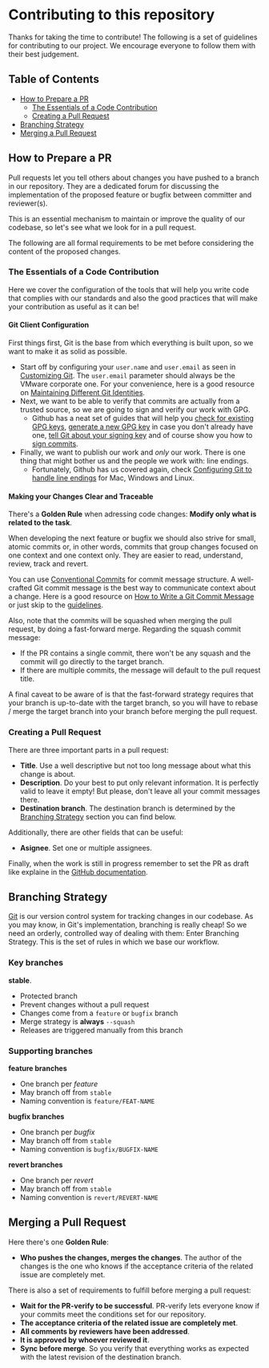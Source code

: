 # Contributing to this repository

Thanks for taking the time to contribute! The following is a set of guidelines for contributing to our project.
We encourage everyone to follow them with their best judgement.

## Table of Contents

* [How to Prepare a PR](#how-to-prepare-a-pr)
    * [The Essentials of a Code Contribution](#the-essentials-of-a-code-contribution)
    * [Creating a Pull Request](#creating-the-pull-request)
* [Branching Strategy](#branching-strategy)
* [Merging a Pull Request](#merging-a-pull-request)

## How to Prepare a PR

Pull requests let you tell others about changes you have pushed to a branch in our repository. They are a dedicated forum for discussing the implementation of the proposed feature or bugfix between committer and reviewer(s).

This is an essential mechanism to maintain or improve the quality of our codebase, so let's see what we look for in a pull request.

The following are all formal requirements to be met before considering the content of the proposed changes.

### The Essentials of a Code Contribution

Here we cover the configuration of the tools that will help you write code that complies with our standards and also the good practices that will make your contribution as useful as it can be!

#### Git Client Configuration

First things first, Git is the base from which everything is built upon, so we want to make it as solid as possible.

- Start off by configuring your `user.name` and `user.email` as seen in [Customizing Git](https://git-scm.com/book/en/v2/Customizing-Git-Git-Configuration). The `user.email` parameter should always be the VMware corporate one. For your convenience, here is a good resource on [Maintaining Different Git Identities](https://xam.io/2017/gitconfig/).
- Next, we want to be able to verify that commits are actually from a trusted source, so we are going to sign and verify our work with GPG.
    - Github has a neat set of guides that will help you [check for existing GPG keys](https://docs.github.com/en/articles/checking-for-existing-gpg-keys), [generate a new GPG key](https://docs.github.com/en/articles/generating-a-new-gpg-key) in case you don't already have one, [tell Git about your signing key](https://docs.github.com/en/articles/telling-git-about-your-signing-key) and of course show you how to [sign commits](https://docs.github.com/en/articles/signing-commits).
- Finally, we want to publish our work and *only* our work. There is one thing that might bother us and the people we work with: line endings.
    - Fortunately, Github has us covered again, check [Configuring Git to handle line endings](https://docs.github.com/en/github/using-git/configuring-git-to-handle-line-endings) for Mac, Windows and Linux.

#### Making your Changes Clear and Traceable

There's a **Golden Rule** when adressing code changes: **Modify only what is related to the task**.

When developing the next feature or bugfix we should also strive for small, atomic commits or, in other words, commits that group changes focused on one context and one context only.
They are easier to read, understand, review, track and revert.

You can use [Conventional Commits](https://www.conventionalcommits.org/en/v1.0.0/) for commit message structure. A well-crafted Git commit message is the best way to communicate context about a change. Here is a good resource on [How to Write a Git Commit Message](https://chris.beams.io/posts/git-commit/) or just skip to the [guidelines](https://chris.beams.io/posts/git-commit/#seven-rules).

Also, note that the commits will be squashed when merging the pull request, by doing a fast-forward merge. Regarding the squash commit message:

* If the PR contains a single commit, there won't be any squash and the commit will go directly to the target branch.
* If there are multiple commits, the message will default to the pull request title.

A final caveat to be aware of is that the fast-forward strategy requires that your branch is up-to-date with the target branch, so you will have to rebase / merge the target branch into your branch before merging the pull request.

### Creating a Pull Request

There are three important parts in a pull request:
- **Title**. Use a well descriptive but not too long message about what this change is about.
- **Description**. Do your best to put only relevant information. It is perfectly valid to leave it empty! But please, don't leave all your commit messages there.
- **Destination branch**. The destination branch is determined by the [Branching Strategy](#branching-strategy) section you can find below.

Additionally, there are other fields that can be useful:

- **Asignee**. Set one or multiple assignees.

Finally, when the work is still in progress remember to set the PR as draft like explaine in the [GitHub documentation](https://docs.github.com/en/pull-requests/collaborating-with-pull-requests/proposing-changes-to-your-work-with-pull-requests/changing-the-stage-of-a-pull-request).

## Branching Strategy

[Git](https://git-scm.com/) is our version control system for tracking changes in our codebase. As you may know, in Git's implementation, branching is really cheap!
So we need an orderly, controlled way of dealing with them: Enter Branching Strategy. This is the set of rules in which we base our workflow.

### Key branches

**stable**.
- Protected branch
- Prevent changes without a pull request
- Changes come from a `feature` or `bugfix` branch
- Merge strategy is **always** `--squash`
- Releases are triggered manually from this branch

### Supporting branches

**feature branches**
- One branch per *feature*
- May branch off from `stable`
- Naming convention is `feature/FEAT-NAME`

**bugfix branches**
- One branch per *bugfix*
- May branch off from `stable`
- Naming convention is `bugfix/BUGFIX-NAME`

**revert branches**
- One branch per *revert*
- May branch off from `stable`
- Naming convention is `revert/REVERT-NAME`

## Merging a Pull Request

Here there's one **Golden Rule**:
- **Who pushes the changes, merges the changes**. The author of the changes is the one who knows if the acceptance criteria of the related issue are completely met.

There is also a set of requirements to fulfill before merging a pull request:
- **Wait for the PR-verify to be successful**. PR-verify lets everyone know if your commits meet the conditions set for our repository.
- **The acceptance criteria of the related issue are completely met**.
- **All comments by reviewers have been addressed**.
- **It is approved by whoever reviewed it**.
- **Sync before merge**. So you verify that everything works as expected with the latest revision of the destination branch.